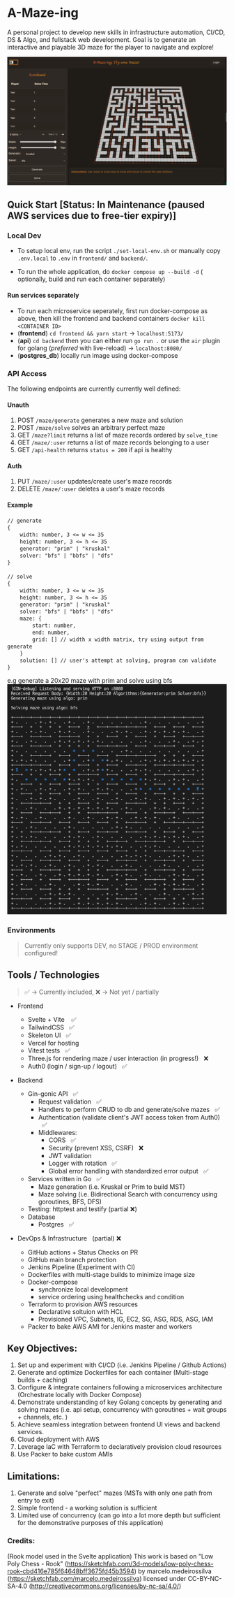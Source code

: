 # A-Maze-ing 

A personal project to develop new skills in infrastructure automation, CI/CD, DS & Algo, and fullstack web development. 
Goal is to generate an interactive and playable 3D maze for the player to navigate and explore!

![alt text](/assets/maze_gui.png)

## Quick Start [Status: In Maintenance (paused AWS services due to free-tier expiry)]

### Local Dev

- To setup local env, run the script `./set-local-env.sh` or manually copy `.env.local` to `.env` in `frontend/` and `backend/`.

- To run the whole application, do `docker compose up --build -d` ( optionally, build and run each container separately)

#### Run services separately

- To run each microservice seperately, first run docker-compose as above, then kill the frontend and backend containers `docker kill <CONTAINER ID>`
- (**frontend**) `cd frontend && yarn start` -> `localhost:5173/`
- (**api**) `cd backend` then you can either run `go run .` or use the `air` plugin for golang (_preferred_ with live-reload) -> `localhost:8080/`
- (**postgres_db**) locally run image using docker-compose

### API Access

The following endpoints are currently currently well defined:

#### Unauth

1. POST `/maze/generate` generates a new maze and solution
2. POST `/maze/solve` solves an arbitrary perfect maze
3. GET `/maze?limit` returns a list of maze records ordered by `solve_time`
4. GET `/maze/:user` returns a list of maze records belonging to a user
5. GET `/api-health` returns `status = 200` if api is healthy

#### Auth

1. PUT `/maze/:user` updates/create user's maze records
2. DELETE `/maze/:user` deletes a user's maze records

#### Example

```
// generate
{
    width: number, 3 <= w <= 35
    height: number, 3 <= h <= 35
    generator: "prim" | "kruskal"
    solver: "bfs" | "bbfs" | "dfs"
}

// solve
{
    width: number, 3 <= w <= 35
    height: number, 3 <= h <= 35
    generator: "prim" | "kruskal"
    solver: "bfs" | "bbfs" | "dfs"
    maze: {
        start: number,
        end: number,
        grid: [] // width x width matrix, try using output from generate
    }
    solution: [] // user's attempt at solving, program can validate
}
```

e.g generate a 20x20 maze with prim and solve using bfs
![Alt text](/assets/maze_cli.png)

### Environments

> Currently only supports DEV, no STAGE / PROD environment configured!

## Tools / Technologies

> ✅ -> Currently included, ❌ -> Not yet / partially

- Frontend
  - Svelte + Vite &nbsp;&nbsp; ✅
  - TailwindCSS &nbsp;&nbsp;✅
  - Skeleton UI &nbsp;&nbsp;✅
  - Vercel for hosting
  - Vitest tests &nbsp;&nbsp;✅
  - Three.js for rendering maze / user interaction (in progress!) &nbsp;&nbsp;❌
  - Auth0 (login / sign-up / logout) &nbsp;&nbsp;✅
- Backend
  - Gin-gonic API &nbsp;&nbsp;✅
    - Request validation &nbsp;&nbsp;✅
    - Handlers to perform CRUD to db and generate/solve mazes &nbsp;&nbsp;✅
    - Authentication (validate client's JWT access token from Auth0) &nbsp;&nbsp;✅
    - Middlewares:
      - CORS &nbsp;&nbsp;✅
      - Security (prevent XSS, CSRF) &nbsp;&nbsp;❌
      - JWT validation
      - Logger with rotation &nbsp;&nbsp;✅
      - Global error handling with standardized error output &nbsp;&nbsp;✅
  - Services written in Go &nbsp;&nbsp;✅
    - Maze generation (i.e. Kruskal or Prim to build MST)
    - Maze solving (i.e. Bidirectional Search with concurrency using goroutines, BFS, DFS)
  - Testing: httptest and testify (partial ❌)
  - Database
    - Postgres &nbsp;&nbsp;✅
- DevOps & Infrastructure &nbsp;&nbsp;(partial) ❌

  - GitHub actions + Status Checks on PR
  - GitHub main branch protection
  - Jenkins Pipeline (Experiment with CI)
  - Dockerfiles with multi-stage builds to minimize image size
  - Docker-compose
    - synchronize local development
    - service ordering using healthchecks and condition
  - Terraform to provision AWS resources
    - Declarative soltuion with HCL
    - Provisioned VPC, Subnets, IG, EC2, SG, ASG, RDS, ASG, IAM
  - Packer to bake AWS AMI for Jenkins master and workers

## Key Objectives:

1. Set up and experiment with CI/CD (i.e. Jenkins Pipeline / Github Actions)
2. Generate and optimize Dockerfiles for each container (Multi-stage builds + caching)
3. Configure & integrate containers following a microservices architecture (Orchestrate locally with Docker Compose)
4. Demonstrate understanding of key Golang concepts by generating and solving mazes (i.e. api setup, concurrency with goroutines + wait groups + channels, etc. )
5. Achieve seamless integration between frontend UI views and backend services.
6. Cloud deployment with AWS
7. Leverage IaC with Terraform to declaratively provision cloud resources
8. Use Packer to bake custom AMIs

## Limitations:

1. Generate and solve "perfect" mazes (MSTs with only one path from entry to exit)
2. Simple frontend - a working solution is sufficient
3. Limited use of concurrency (can go into a lot more depth but sufficient for the demonstrative purposes of this application)

### Credits:

(Rook model used in the Svelte application)
This work is based on "Low Poly Chess - Rook" (https://sketchfab.com/3d-models/low-poly-chess-rook-cbd416e785f64648bff3675fd45b3594) by marcelo.medeirossilva (https://sketchfab.com/marcelo.medeirossilva) licensed under CC-BY-NC-SA-4.0 (http://creativecommons.org/licenses/by-nc-sa/4.0/)
